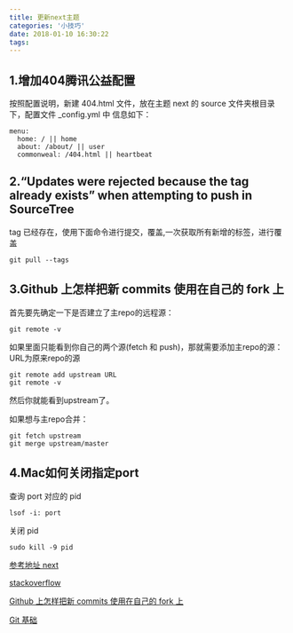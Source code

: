 ```yaml
---
title: 更新next主题
categories: '小技巧'
date: 2018-01-10 16:30:22
tags:
---
```


## 1.增加404腾讯公益配置
按照配置说明，新建 404.html 文件，放在主题 next 的 source 文件夹根目录下，配置文件 _config.yml 中
信息如下：

```
menu:
  home: / || home
  about: /about/ || user
  commonweal: /404.html || heartbeat
```
<!-- more -->

## 2.“Updates were rejected because the tag already exists” when attempting to push in SourceTree

tag 已经存在，使用下面命令进行提交，覆盖,一次获取所有新增的标签，进行覆盖

```
git pull --tags
```

## 3.Github 上怎样把新 commits 使用在自己的 fork 上
首先要先确定一下是否建立了主repo的远程源：

```
git remote -v
```

如果里面只能看到你自己的两个源(fetch 和 push)，那就需要添加主repo的源：
URL为原来repo的源

```
git remote add upstream URL
git remote -v
```

然后你就能看到upstream了。

如果想与主repo合并：

```
git fetch upstream
git merge upstream/master
```

## 4.Mac如何关闭指定port

查询 port 对应的 pid

```
lsof -i: port
```

关闭 pid

```
sudo kill -9 pid

```


[参考地址 next](http://theme-next.iissnan.com/theme-settings.html#volunteer-404)

[stackoverflow](https://stackoverflow.com/questions/31929667/updates-were-rejected-because-the-tag-already-exists-when-attempting-to-push-i)

[Github 上怎样把新 commits 使用在自己的 fork 上](https://www.zhihu.com/question/20393785/answer/30725725)

[Git 基础](https://git-scm.com/book/zh/v1/Git-%E5%9F%BA%E7%A1%80-%E6%89%93%E6%A0%87%E7%AD%BE)


<!--{% qnimg alfred.png title:配置 alt:preferrence 'class:class1 class2' extend:?imageView2/2/w/1400 %}-->